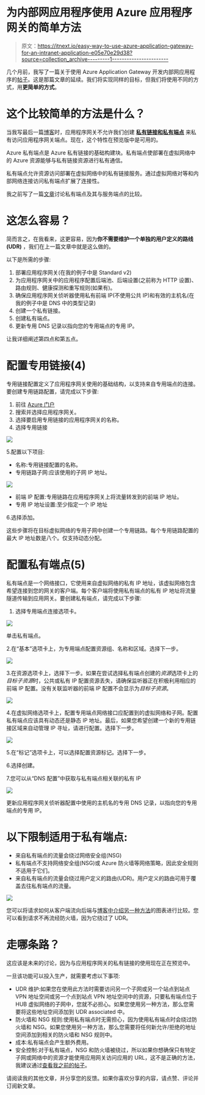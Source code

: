 # 为内部网应用程序使用 Azure 应用程序网关的简单方法

> 原文：<https://itnext.io/easy-way-to-use-azure-application-gateway-for-an-intranet-application-e05e70e29d38?source=collection_archive---------1----------------------->

几个月前，我写了一篇关于使用 Azure Application Gateway 开发内部网应用程序的[帖子](https://harinderjitss.medium.com/using-azure-application-gateway-for-an-intranet-application-9009a91621ac)。这是那篇文章的延续。我们将实现同样的目标，但我们将使用不同的方式，用**更简单的方式**。

# 这个比较简单的方法是什么？

当我写最后一篇[博客](https://medium.com/@harinderjitss/using-azure-application-gateway-for-an-intranet-application-9009a91621ac)时，应用程序网关不允许我们创建 [**私有链接和私有端点**](https://docs.microsoft.com/en-us/azure/application-gateway/private-link-configure?tabs=portal) 来私有访问应用程序网关端点。现在，这个特性在预览版中是可用的。

Azure 私有端点是 Azure 私有链接的基础构建块。私有端点使部署在虚拟网络中的 Azure 资源能够与私有链接资源进行私有通信。

私有端点允许资源访问部署在虚拟网络中的私有链接服务。通过虚拟网络对等和内部网络连接访问私有端点扩展了连接性。

我之前写了一篇[文章](https://medium.com/@harinderjitss/configure-the-storage-account-access-without-public-ip-7f99c207073c)讨论私有端点及其与服务端点的比较。

# 这怎么容易？

简而言之，在我看来，这更容易，因为**你不需要维护一个单独的用户定义的路线(UDR)** ，我们在上一篇文章中就是这么做的。

以下是所需的步骤:

1.  部署应用程序网关(在我的例子中是 Standard v2)
2.  为应用程序网关中的应用程序配置后端池、后端设置(之前称为 HTTP 设置)、路由规则、健康探测和重写规则(如果有)。
3.  确保应用程序网关侦听器使用私有前端 IP(不使用公共 IP)和有效的主机名(在我的例子中是 DNS 中的类型记录)
4.  创建一个私有链接。
5.  创建私有端点。
6.  更新专用 DNS 记录以指向您的专用端点的专用 IP。

让我详细阐述第四点和第五点。

# 配置专用链接(4)

专用链接配置定义了应用程序网关使用的基础结构，以支持来自专用端点的连接。要创建专用链路配置，请完成以下步骤:

1.  前往 [Azure 门户](https://portal.azure.com/)
2.  搜索并选择应用程序网关。
3.  选择要启用专用链接的应用程序网关的名称。
4.  选择专用链接

![](img/c2326bb0bed65c4d6b06515e6986ed3d.png)

5.配置以下项目:

*   名称:专用链接配置的名称。
*   专用链路子网:应该使用的子网 IP 地址。

![](img/2148e7995cb3cc78bd003e379fccc205.png)

*   前端 IP 配置:专用链路在应用程序网关上将流量转发到的前端 IP 地址。
*   专用 IP 地址设置:至少指定一个 IP 地址

6.选择添加。

这些步骤将在目标虚拟网络的专用子网中创建一个专用链路。每个专用链路配置的最大 IP 地址数是八个。仅支持动态分配。

# 配置私有端点(5)

私有端点是一个网络接口，它使用来自虚拟网络的私有 IP 地址，该虚拟网络包含希望连接到您的网关的客户端。每个客户端将使用私有端点的私有 IP 地址将流量隧道传输到应用网关。要创建私有端点，请完成以下步骤:

1.  选择专用端点连接选项卡。

![](img/7d3a3b517188bb5af5a7d44b3f7f1d7a.png)

单击私有端点。

2.在“基本”选项卡上，为专用端点配置资源组、名称和区域。选择下一步。

![](img/ad65e5ef2d7a71c0cd322c4582e7896c.png)

3.在资源选项卡上，选择下一步。如果在尝试选择私有端点创建的*资源*选项卡上的*目标子资源*时，公共或私有 IP 配置资源丢失，请确保监听器正在积极利用相应的前端 IP 配置。没有关联监听器的前端 IP 配置不会显示为*目标子资源*。

![](img/ce1f3adcfe0e87ee6d910b5bbdd058df.png)

4.在虚拟网络选项卡上，配置专用端点网络接口应配置到的虚拟网络和子网。配置私有端点应该具有动态还是静态 IP 地址。最后，如果您希望创建一个新的专用链接区域来自动管理 IP 寻址，请进行配置。选择下一步。

![](img/702dc012dda9c50b0f04d9847fa173d9.png)

5.在“标记”选项卡上，可以选择配置资源标记。选择下一步。

6.选择创建。

7.您可以从“DNS 配置”中获取与私有端点相关联的私有 IP

![](img/cc6c974f920a07c1294a93140e0b441c.png)

更新应用程序网关侦听器配置中使用的主机名的专用 DNS 记录，以指向您的专用端点的专用 IP。

# 以下限制适用于私有端点:

*   来自私有端点的流量会绕过网络安全组(NSG)
*   私有端点不支持网络安全组(NSG)或 Azure 防火墙等网络策略，因此安全规则不适用于它们。
*   来自私有端点的流量会绕过用户定义的路由(UDR)。用户定义的路由可用于覆盖去往私有端点的流量。

![](img/99f92d3b0d0fee0f5f104b7d065dbe78.png)

您可以将请求如何从客户端流向后端与[博客中介绍另一种方法](https://medium.com/@harinderjitss/using-azure-application-gateway-for-an-intranet-application-9009a91621ac)的图表进行比较。您可以看到请求不再流经防火墙，因为它绕过了 UDR。

# 走哪条路？

这应该是未来的讨论，因为与应用程序网关的私有链接的使用现在正在预览中。

一旦该功能可以投入生产，就需要考虑以下事项:

*   UDR 维护:如果您在使用此方法时需要访问另一个子网或另一个站点到站点 VPN 地址空间或另一个点到站点 VPN 地址空间中的资源，只要私有端点位于 HUB 虚拟网络的子网中，您就不必担心。如果您使用另一种方法，那么您需要将这些地址空间添加到 UDR associated 中。
*   防火墙和 NSG 规则:使用私有端点时无需担心，因为使用私有端点时会绕过防火墙和 NSG。如果您使用另一种方法，那么您需要将任何新允许/拒绝的地址空间添加到相关的防火墙和 NSG 规则中。
*   成本:私有端点会产生额外费用。
*   安全控制:对于私有端点，NSG 和防火墙被绕过，所以如果你想确保只有特定子网或网络中的资源才能使用应用网关访问应用的 URL，这不是正确的方法，我建议通过[查看我之前的帖子](https://medium.com/@harinderjitss/using-azure-application-gateway-for-an-intranet-application-9009a91621ac)。

请阅读我的其他文章，并分享您的反馈。如果你喜欢分享的内容，请点赞、评论并订阅新文章。